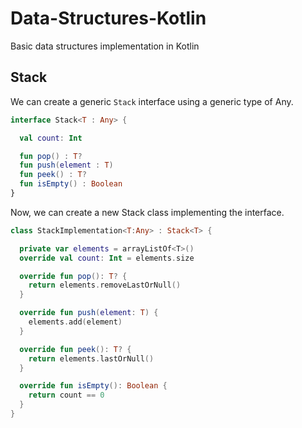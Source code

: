 # Data-Structures-Kotlin
Basic data structures implementation in Kotlin

## Stack

We can create a generic `Stack` interface using a generic type of Any.

```kotlin
interface Stack<T : Any> {

  val count: Int

  fun pop() : T?
  fun push(element : T)
  fun peek() : T?
  fun isEmpty() : Boolean
}
```

Now, we can create a new Stack class implementing the interface.

```kotlin
class StackImplementation<T:Any> : Stack<T> {

  private var elements = arrayListOf<T>()
  override val count: Int = elements.size

  override fun pop(): T? {
    return elements.removeLastOrNull()
  }

  override fun push(element: T) {
    elements.add(element)
  }

  override fun peek(): T? {
    return elements.lastOrNull()
  }

  override fun isEmpty(): Boolean {
    return count == 0
  }
}
```
